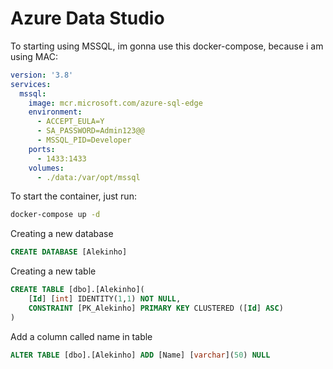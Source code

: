 # Azure Data Studio

To starting using MSSQL, im gonna use this docker-compose, because i am using MAC:

```yaml
version: '3.8'
services:
  mssql:
    image: mcr.microsoft.com/azure-sql-edge
    environment:
      - ACCEPT_EULA=Y
      - SA_PASSWORD=Admin123@@
      - MSSQL_PID=Developer
    ports:
      - 1433:1433
    volumes:
      - ./data:/var/opt/mssql
```

To start the container, just run:

```bash
docker-compose up -d
```

Creating a new database

```sql
CREATE DATABASE [Alekinho]
```

Creating a new table

```sql
CREATE TABLE [dbo].[Alekinho](
    [Id] [int] IDENTITY(1,1) NOT NULL,
    CONSTRAINT [PK_Alekinho] PRIMARY KEY CLUSTERED ([Id] ASC)
)
```

Add a column called name in table

```sql
ALTER TABLE [dbo].[Alekinho] ADD [Name] [varchar](50) NULL
```

